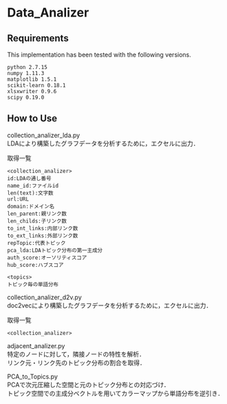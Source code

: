 # Data_Analizer

## Requirements

This implementation has been tested with the following versions.

```
python 2.7.15
numpy 1.11.3
matplotlib 1.5.1
scikit-learn 0.18.1
xlsxwriter 0.9.6
scipy 0.19.0
```

## How to Use
collection_analizer_lda.py  
LDAにより構築したグラフデータを分析するために，エクセルに出力．  

取得一覧  
```
<collection_analizer>
id:LDAの通し番号
name_id:ファイルid
len(text):文字数
url:URL
domain:ドメイン名
len_parent:親リンク数
len_childs:子リンク数
to_int_links:内部リンク数
to_ext_links:外部リンク数
repTopic:代表トピック
pca_lda:LDAトピック分布の第一主成分
auth_score:オーソリティスコア
hub_score:ハブスコア

<topics>
トピック毎の単語分布
```

collection_analizer_d2v.py  
doc2vecにより構築したグラフデータを分析するために，エクセルに出力．  

取得一覧  
```
<collection_analizer>

```

adjacent_analizer.py  
特定のノードに対して，隣接ノードの特性を解析．  
リンク元・リンク先のトピック分布の割合を取得．  

PCA_to_Topics.py  
PCAで次元圧縮した空間と元のトピック分布との対応づけ．  
トピック空間での主成分ベクトルを用いてカラーマップから単語分布を逆引き．  


